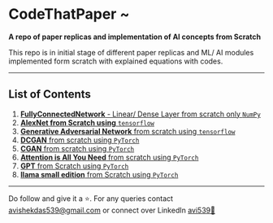 # CodeThatPaper ~
**A repo of paper replicas and implementation of AI concepts from Scratch** 

This repo is in initial stage of different paper replicas and ML/ AI modules implemented form scratch with explained equations with codes.

----------------------------------------------------------------
## List of Contents
1. [**FullyConnectedNetwork** - Linear/ Dense Layer from scratch only ```NumPy```](/FullyConnectedNetwork)
2. [**AlexNet from Scratch using** ```tensorflow```](/AlexNet)
3. [**Generative Adversarial Network** from scratch using ```tensorflow```](/GAN)
4. [**DCGAN** from scratch using ```PyTorch```](/DCGAN)
5. [**CGAN** from scratch using ```PyTorch```](/Conditional-DCGAN)
6. [**Attention is All You Need** from scratch using ```PyTorch```](/Attention-is-all-you-need-Transformer/)
7. [**GPT** from Scratch using ```PyTorch```](/GPT/)
8. [**llama small edition** from Scratch using ```PyTorch```](/llama/)
----------------------------------------------------------------
Do follow and give it a ⭐. For any queries contact [avishekdas539@gmail.com](mailto:avishekdas539@gmail.com) or connect over LinkedIn [avi539🔗](https://www.linkedin.com/in/avi539/)